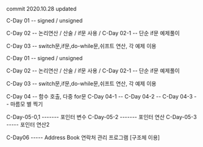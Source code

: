 

commit 2020.10.28 updated

C-Day 01 -- signed  / unsigned

C-Day 02 -- 논리연산 / 산술 / if문 사용 / 
C-Day 02-1 -- 단순  if문 예제풀이 

C-Day 03 -- switch문,if문,do-while문,쉬프트 연산, 각 예제 이용

C-Day 01 -- signed / unsigned

C-Day 02 -- 논리연산 / 산술 / if문 사용 / C-Day 02-1 -- 단순 if문 예제풀이

C-Day 03 -- switch문,if문,do-while문,쉬프트 연산, 각 예제 이용

C-Day 04 -- 함수 호출, 다중 for문 
C-Day 04-1 -- 
C-Day 04-2 --
C-Day 04-3 -- 마름모 별 찍기

C-Day-05-0,1 ------- 포인터 변수 
C-Day-05-2 ------- 포인터 연산 
C-Day-05-3 ----- 포인터 연산2

C-Day06 ----- Address Book 연락처 관리 프로그램 [구조체 이용]

